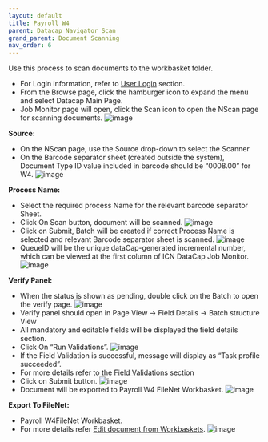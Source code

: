 ```yaml
---
layout: default
title: Payroll W4
parent: Datacap Navigator Scan
grand_parent: Document Scanning
nav_order: 6
---
```

Use this process to scan documents to the workbasket folder.

- For Login information, refer to  [User Login](https://pages.github.ibm.com/Global-EJS/gejs-user-manual/docs/UserLogin.html) section.
- From the Browse page, click the hamburger icon to expand the menu and select Datacap Main Page.
- Job Monitor page will open, click the Scan icon to open the NScan page for scanning documents.
![image](https://media.github.ibm.com/user/376381/files/7689b280-c5b9-11ec-930b-1865265c0123)

**Source:**
- On the NScan page, use the Source drop-down to select the Scanner
- On the Barcode separator sheet (created outside the system), Document Type ID value included in barcode should be “0008.00” for W4.
![image](https://media.github.ibm.com/user/376381/files/ae93f400-c5bf-11ec-9f39-b29f87b738bc)

**Process Name:**
- Select the required process Name for the relevant barcode separator Sheet.
- Click On Scan button, document will be scanned.
![image](https://media.github.ibm.com/user/376381/files/b81d5c00-c5bf-11ec-922d-b2a4e0cbe564)
- Click on Submit, Batch will be created if correct Process Name is selected and relevant Barcode separator sheet is scanned.
![image](https://media.github.ibm.com/user/376381/files/c10e2d80-c5bf-11ec-9579-66b8084567d9)
- QueueID will be the unique dataCap-generated incremental number, which can be viewed at the first column of ICN DataCap Job Monitor.
![image](https://media.github.ibm.com/user/376381/files/c9666880-c5bf-11ec-80e8-5d58044ffc83)

**Verify Panel:**
- When the status is shown as pending, double click on the Batch to open the verify page.
![image](https://media.github.ibm.com/user/376381/files/d2efd080-c5bf-11ec-9a0e-fe2a944d5d15)
- Verify panel should open in Page View -> Field Details -> Batch structure View
- All mandatory and editable fields will be displayed the field details section.
- Click On “Run Validations”.
![image](https://media.github.ibm.com/user/376381/files/e307b000-c5bf-11ec-875a-ae4fabe984e0)
- If the Field Validation is successful, message will display as “Task profile succeeded”.
- For more details refer to the [Field Validations](https://pages.github.ibm.com/Global-EJS/gejs-user-manual/docs/DocumentImport/DocumentScanning/Datacap%20Navigator%20Scan/VerifyStage.html#field-validations) section
- Click on Submit button.
![image](https://media.github.ibm.com/user/376381/files/edc24500-c5bf-11ec-8a53-43f8c4213357)
- Document will be exported to Payroll W4 FileNet Workbasket.
![image](https://media.github.ibm.com/user/376381/files/f6b31680-c5bf-11ec-9535-d04994298342)

**Export To FileNet:**
- Payroll W4FileNet Workbasket.
- For more details refer [Edit document from Workbaskets](https://pages.github.ibm.com/Global-EJS/gejs-user-manual/docs/DocumentImport/CommonFunctionalities/EditDocumentFromWorkbaskets.html).
![image](https://media.github.ibm.com/user/376381/files/00d51500-c5c0-11ec-90c2-aadfa1b62a9b)


